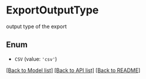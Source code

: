 # ExportOutputType

output type of the export

## Enum

* `CSV` (value: `'csv'`)

[[Back to Model list]](../README.md#documentation-for-models) [[Back to API list]](../README.md#documentation-for-api-endpoints) [[Back to README]](../README.md)


